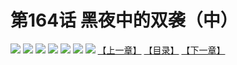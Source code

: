 # 第164话 黑夜中的双袭（中）
![](https://mhpic.xiaomingtaiji.net/comic/D/斗破苍穹拆分版/164话/1.jpg-zymk.middle.webp)
![](https://mhpic.xiaomingtaiji.net/comic/D/斗破苍穹拆分版/164话/2.jpg-zymk.middle.webp)
![](https://mhpic.xiaomingtaiji.net/comic/D/斗破苍穹拆分版/164话/3.jpg-zymk.middle.webp)
![](https://mhpic.xiaomingtaiji.net/comic/D/斗破苍穹拆分版/164话/4.jpg-zymk.middle.webp)
![](https://mhpic.xiaomingtaiji.net/comic/D/斗破苍穹拆分版/164话/5.jpg-zymk.middle.webp)
![](https://mhpic.xiaomingtaiji.net/comic/D/斗破苍穹拆分版/164话/6.jpg-zymk.middle.webp)
![](https://mhpic.xiaomingtaiji.net/comic/D/斗破苍穹拆分版/164话/7.jpg-zymk.middle.webp)
[【上一章】](./163.md)
[【目录】](./READMD.md)
[【下一章】](./165.md)
